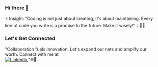 ### Hi there 👋
⚡ Insight: "Coding is not just about creating, it's about maintaining. Every line of code you write is a promise to the future. Make it wisely!" 💡👩‍💻
### Let's Get Connected
"Collaboration fuels innovation. Let's expand our nets and amplify our worth. Connect with me at  
<a href="https://www.linkedin.com/in/ajitha-developer/">
  <img src="[[https://content.linkedin.com/content/dam/me/brand/en-us/brand-home/logos/01-dsk-e8-v2.png.original.png](https://camo.githubusercontent.com/8bb7c1de40aadb0d8eede2add7716932344b30235088d239831fe0e884de8f82/68747470733a2f2f696d672e736869656c64732e696f2f62616467652f6c696e6b6564696e2532302d2532333030373742352e7376673f267374796c653d666f722d7468652d6261646765266c6f676f3d6c696e6b6564696e266c6f676f436f6c6f723d7768697465)https://camo.githubusercontent.com/8bb7c1de40aadb0d8eede2add7716932344b30235088d239831fe0e884de8f82/68747470733a2f2f696d672e736869656c64732e696f2f62616467652f6c696e6b6564696e2532302d2532333030373742352e7376673f267374796c653d666f722d7468652d6261646765266c6f676f3d6c696e6b6564696e266c6f676f436f6c6f723d7768697465](https://lh3.googleusercontent.com/-qpI_E-fbQlK2eOJ5rnYmABA4NS0aMKwuyi8wFGspU020cNE_gOaw7cmGDDP5pnUg1PpXDlm0Mubyda7bub50i72IJ2HL0vtkvTvEwqxu-J6Gsy244q-DQsupTmr_ZOpjw=w1280)https://lh3.googleusercontent.com/-qpI_E-fbQlK2eOJ5rnYmABA4NS0aMKwuyi8wFGspU020cNE_gOaw7cmGDDP5pnUg1PpXDlm0Mubyda7bub50i72IJ2HL0vtkvTvEwqxu-J6Gsy244q-DQsupTmr_ZOpjw=w1280" alt="LinkedIn" >
</a>
"🌐🚀
